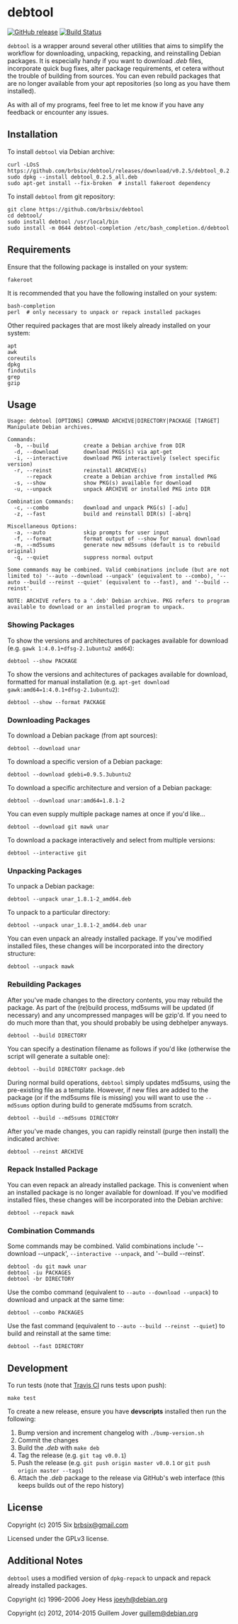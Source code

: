 # debtool

[![GitHub release](https://img.shields.io/github/release/brbsix/debtool.svg)](https://github.com/brbsix/debtool/releases/latest)
[![Build Status](https://travis-ci.org/brbsix/debtool.svg?branch=master)](https://travis-ci.org/brbsix/debtool)

`debtool` is a wrapper around several other utilities that aims to simplify the workflow for downloading, unpacking, repacking, and reinstalling Debian packages. It is especially handy if you want to download *.deb* files, incorporate quick bug fixes, alter package requirements, et cetera without the trouble of building from sources. You can even rebuild packages that are no longer available from your apt repositories (so long as you have them installed).

As with all of my programs, feel free to let me know if you have any feedback or encounter any issues.

## Installation

To install `debtool` via Debian archive:

    curl -LOsS https://github.com/brbsix/debtool/releases/download/v0.2.5/debtool_0.2.5_all.deb
    sudo dpkg --install debtool_0.2.5_all.deb
    sudo apt-get install --fix-broken  # install fakeroot dependency

To install `debtool` from git repository:

    git clone https://github.com/brbsix/debtool
    cd debtool/
    sudo install debtool /usr/local/bin
    sudo install -m 0644 debtool-completion /etc/bash_completion.d/debtool

## Requirements

Ensure that the following package is installed on your system:

    fakeroot

It is recommended that you have the following installed on your system:

    bash-completion
    perl  # only necessary to unpack or repack installed packages

Other required packages that are most likely already installed on your system:

    apt
    awk
    coreutils
    dpkg
    findutils
    grep
    gzip

## Usage

    Usage: debtool [OPTIONS] COMMAND ARCHIVE|DIRECTORY|PACKAGE [TARGET]
    Manipulate Debian archives.

    Commands:
      -b, --build           create a Debian archive from DIR
      -d, --download        download PKGS(s) via apt-get
      -i, --interactive     download PKG interactively (select specific version)
      -r, --reinst          reinstall ARCHIVE(s)
          --repack          create a Debian archive from installed PKG
      -s, --show            show PKG(s) available for download
      -u, --unpack          unpack ARCHIVE or installed PKG into DIR

    Combination Commands:
      -c, --combo           download and unpack PKG(s) [-adu]
      -z, --fast            build and reinstall DIR(s) [-abrq]

    Miscellaneous Options:
      -a, --auto            skip prompts for user input
      -f, --format          format output of --show for manual download
      -m, --md5sums         generate new md5sums (default is to rebuild original)
      -q, --quiet           suppress normal output

    Some commands may be combined. Valid combinations include (but are not limited to) '--auto --download --unpack' (equivalent to --combo), '--auto --build --reinst --quiet' (equivalent to --fast), and '--build --reinst'.

    NOTE: ARCHIVE refers to a '.deb' Debian archive. PKG refers to program available to download or an installed program to unpack.

### Showing Packages

To show the versions and architectures of packages available for download (e.g. `gawk 1:4.0.1+dfsg-2.1ubuntu2 amd64`):

    debtool --show PACKAGE

To show the versions and achitectures of packages available for download, formatted for manual installation (e.g. `apt-get download gawk:amd64=1:4.0.1+dfsg-2.1ubuntu2`):

    debtool --show --format PACKAGE

### Downloading Packages

To download a Debian package (from apt sources):

    debtool --download unar

To download a specific version of a Debian package:

    debtool --download gdebi=0.9.5.3ubuntu2

To download a specific architecture and version of a Debian package:

    debtool --download unar:amd64=1.8.1-2

You can even supply multiple package names at once if you'd like...

    debtool --download git mawk unar

To download a package interactively and select from multiple versions:

    debtool --interactive git

### Unpacking Packages

To unpack a Debian package:

    debtool --unpack unar_1.8.1-2_amd64.deb

To unpack to a particular directory:

    debtool --unpack unar_1.8.1-2_amd64.deb unar

You can even unpack an already installed package. If you've modified installed files, these changes will be incorporated into the directory structure:

    debtool --unpack mawk

### Rebuilding Packages

After you've made changes to the directory contents, you may rebuild the package. As part of the (re)build process, md5sums will be updated (if necessary) and any uncompressed manpages will be gzip'd. If you need to do much more than that, you should probably be using debhelper anyways.

    debtool --build DIRECTORY

You can specify a destination filename as follows if you'd like (otherwise the script will generate a suitable one):

    debtool --build DIRECTORY package.deb

During normal build operations, `debtool` simply updates md5sums, using the pre-existing file as a template. However, if new files are added to the package (or if the md5sums file is missing) you will want to use the `--md5sums` option during build to generate md5sums from scratch.

    debtool --build --md5sums DIRECTORY

After you've made changes, you can rapidly reinstall (purge then install) the indicated archive:

    debtool --reinst ARCHIVE

### Repack Installed Package

You can even repack an already installed package. This is convenient when an installed package is no longer available for download. If you've modified installed files, these changes will be incorporated into the Debian archive:

    debtool --repack mawk

### Combination Commands

Some commands may be combined. Valid combinations include '--download --unpack', `--interactive --unpack`, and '--build --reinst'.

    debtool -du git mawk unar
    debtool -iu PACKAGES
    debtool -br DIRECTORY

Use the combo command (equivalent to `--auto --download --unpack`) to download and unpack at the same time:

    debtool --combo PACKAGES

Use the fast command (equivalent to `--auto --build --reinst --quiet`) to build and reinstall at the same time:

    debtool --fast DIRECTORY

## Development

To run tests (note that [Travis CI](https://travis-ci.org/brbsix/debtool) runs tests upon push):

`make test`

To create a new release, ensure you have **devscripts** installed then run the following:

1. Bump version and increment changelog with `./bump-version.sh`
2. Commit the changes
3. Build the *.deb* with `make deb`
5. Tag the release (e.g. `git tag v0.0.1`)
6. Push the release (e.g. `git push origin master v0.0.1` or `git push origin master --tags`)
7. Attach the *.deb* package to the release via GitHub's web interface (this keeps builds out of the repo history)

## License

Copyright (c) 2015 Six <brbsix@gmail.com>

Licensed under the GPLv3 license.

## Additional Notes

`debtool` uses a modified version of `dpkg-repack` to unpack and repack already installed packages.

Copyright (c) 1996-2006 Joey Hess <joeyh@debian.org>

Copyright (c) 2012, 2014-2015 Guillem Jover <guillem@debian.org>
